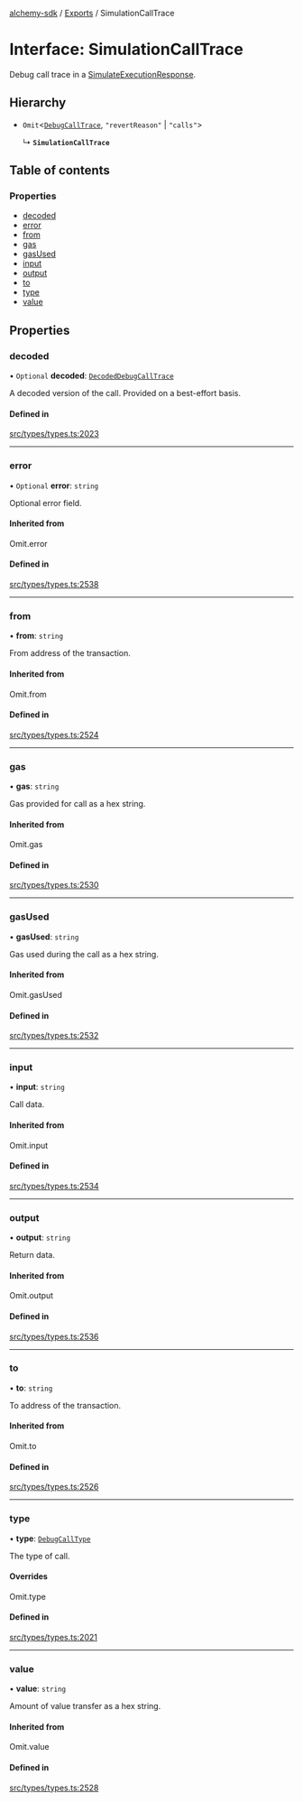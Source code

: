 [alchemy-sdk](../README.md) / [Exports](../modules.md) / SimulationCallTrace

# Interface: SimulationCallTrace

Debug call trace in a [SimulateExecutionResponse](SimulateExecutionResponse.md).

## Hierarchy

- `Omit`<[`DebugCallTrace`](DebugCallTrace.md), ``"revertReason"`` \| ``"calls"``\>

  ↳ **`SimulationCallTrace`**

## Table of contents

### Properties

- [decoded](SimulationCallTrace.md#decoded)
- [error](SimulationCallTrace.md#error)
- [from](SimulationCallTrace.md#from)
- [gas](SimulationCallTrace.md#gas)
- [gasUsed](SimulationCallTrace.md#gasused)
- [input](SimulationCallTrace.md#input)
- [output](SimulationCallTrace.md#output)
- [to](SimulationCallTrace.md#to)
- [type](SimulationCallTrace.md#type)
- [value](SimulationCallTrace.md#value)

## Properties

### decoded

• `Optional` **decoded**: [`DecodedDebugCallTrace`](DecodedDebugCallTrace.md)

A decoded version of the call. Provided on a best-effort basis.

#### Defined in

[src/types/types.ts:2023](https://github.com/alchemyplatform/alchemy-sdk-js/blob/e62e5c7/src/types/types.ts#L2023)

___

### error

• `Optional` **error**: `string`

Optional error field.

#### Inherited from

Omit.error

#### Defined in

[src/types/types.ts:2538](https://github.com/alchemyplatform/alchemy-sdk-js/blob/e62e5c7/src/types/types.ts#L2538)

___

### from

• **from**: `string`

From address of the transaction.

#### Inherited from

Omit.from

#### Defined in

[src/types/types.ts:2524](https://github.com/alchemyplatform/alchemy-sdk-js/blob/e62e5c7/src/types/types.ts#L2524)

___

### gas

• **gas**: `string`

Gas provided for call as a hex string.

#### Inherited from

Omit.gas

#### Defined in

[src/types/types.ts:2530](https://github.com/alchemyplatform/alchemy-sdk-js/blob/e62e5c7/src/types/types.ts#L2530)

___

### gasUsed

• **gasUsed**: `string`

Gas used during the call as a hex string.

#### Inherited from

Omit.gasUsed

#### Defined in

[src/types/types.ts:2532](https://github.com/alchemyplatform/alchemy-sdk-js/blob/e62e5c7/src/types/types.ts#L2532)

___

### input

• **input**: `string`

Call data.

#### Inherited from

Omit.input

#### Defined in

[src/types/types.ts:2534](https://github.com/alchemyplatform/alchemy-sdk-js/blob/e62e5c7/src/types/types.ts#L2534)

___

### output

• **output**: `string`

Return data.

#### Inherited from

Omit.output

#### Defined in

[src/types/types.ts:2536](https://github.com/alchemyplatform/alchemy-sdk-js/blob/e62e5c7/src/types/types.ts#L2536)

___

### to

• **to**: `string`

To address of the transaction.

#### Inherited from

Omit.to

#### Defined in

[src/types/types.ts:2526](https://github.com/alchemyplatform/alchemy-sdk-js/blob/e62e5c7/src/types/types.ts#L2526)

___

### type

• **type**: [`DebugCallType`](../enums/DebugCallType.md)

The type of call.

#### Overrides

Omit.type

#### Defined in

[src/types/types.ts:2021](https://github.com/alchemyplatform/alchemy-sdk-js/blob/e62e5c7/src/types/types.ts#L2021)

___

### value

• **value**: `string`

Amount of value transfer as a hex string.

#### Inherited from

Omit.value

#### Defined in

[src/types/types.ts:2528](https://github.com/alchemyplatform/alchemy-sdk-js/blob/e62e5c7/src/types/types.ts#L2528)
